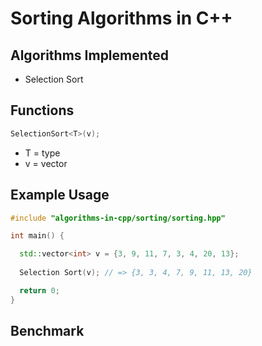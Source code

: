 # Sorting Algorithms in C++
## Algorithms Implemented
- Selection Sort

## Functions
```cpp
SelectionSort<T>(v);
```
- T = type
- v = vector

## Example Usage
```cpp
#include "algorithms-in-cpp/sorting/sorting.hpp"

int main() {

  std::vector<int> v = {3, 9, 11, 7, 3, 4, 20, 13};
  
  Selection Sort(v); // => {3, 3, 4, 7, 9, 11, 13, 20}

  return 0;
}
```
## Benchmark
